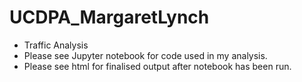 # UCDPA_MargaretLynch
* Traffic Analysis
* Please see Jupyter notebook for code used in my analysis. 
* Please see html for finalised output after notebook has been run.

